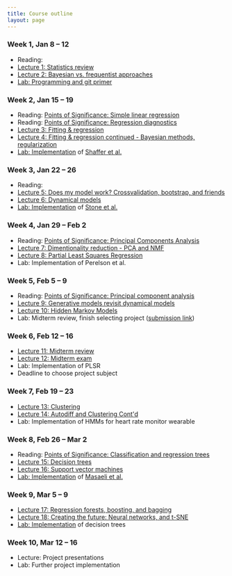```yaml
---
title: Course outline
layout: page
---
```


### Week 1, Jan 8 – 12

- Reading: 
- [Lecture 1: Statistics review](https://bioe-ml-w18.github.io/prog-class/Wk1-Lecture1.pdf)
- [Lecture 2: Bayesian vs. frequentist approaches](https://bioe-ml-w18.github.io/prog-class/Wk1-Lecture2.pdf)
- [Lab: Programming and git primer](https://classroom.github.com/a/I9mAoL3K)

### Week 2, Jan 15 – 19

- Reading: [Points of Significance: Simple linear regression](http://www.nature.com/nmeth/journal/v12/n11/full/nmeth.3627.html)
- Reading: [Points of Significance: Regression diagnostics](https://www.nature.com/nmeth/journal/v13/n5/abs/nmeth.3854.html)
- [Lecture 3: Fitting & regression](https://bioe-ml-w18.github.io/prog-class/Wk2-Lecture3.pdf)
- [Lecture 4: Fitting & regression continued - Bayesian methods, regularization](https://bioe-ml-w18.github.io/prog-class/Wk2-Lecture4.pdf)
- [Lab: Implementation](https://classroom.github.com/a/7RBnmweg) of [Shaffer et al.](https://www.nature.com/nature/journal/v546/n7658/abs/nature22794.html) <!-- Statistics -->

### Week 3, Jan 22 – 26

- Reading: 
- [Lecture 5: Does my model work? Crossvalidation, bootstrap, and friends](https://bioe-ml-w18.github.io/prog-class/Wk3-Lecture5.pdf)
- [Lecture 6: Dynamical models](https://bioe-ml-w18.github.io/prog-class/Wk3-Lecture6.pdf)
- [Lab: Implementation](https://classroom.github.com/a/1yu6BPm5) of [Stone et al.](http://www.sciencedirect.com/science/article/pii/S0006349501758997) <!-- Fitting -->

### Week 4, Jan 29 – Feb 2

- Reading: [Points of Significance: Principal Components Analysis](https://www.nature.com/articles/nmeth.4346)
- [Lecture 7: Dimentionality reduction - PCA and NMF](https://bioe-ml-w18.github.io/prog-class/Wk4-Lecture7.pdf)
- [Lecture 8: Partial Least Squares Regression](https://bioe-ml-w18.github.io/prog-class/Wk4-Lecture8.pdf)
- Lab: Implementation of Perelson et al. <!-- dynamical models -->

### Week 5, Feb 5 – 9

- Reading: [Points of Significance: Principal component analysis](https://www.nature.com/nmeth/journal/v14/n7/full/nmeth.4346.html)
- [Lecture 9: Generative models revisit dynamical models](https://bioe-ml-w18.github.io/prog-class/Wk6-Lecture9.pdf)
- [Lecture 10: Hidden Markov Models](https://bioe-ml-w18.github.io/prog-class/Wk6-Lecture10.pdf)
- Lab: Midterm review, finish selecting project ([submission link](https://classroom.github.com/a/7FBVwBkI))

### Week 6, Feb 12 – 16

- [Lecture 11: Midterm review](https://bioe-ml-w18.github.io/prog-class/Wk5-Lecture11.pdf)
- [Lecture 12: Midterm exam](https://bioe-ml-w18.github.io/prog-class/Wk5-Lecture12.pdf)
- Lab: Implementation of PLSR
- Deadline to choose project subject 

### Week 7, Feb 19 – 23

- [Lecture 13: Clustering](https://bioe-ml-w18.github.io/prog-class/Wk7-Lecture13.pdf)
- [Lecture 14: Autodiff and Clustering Cont'd](https://bioe-ml-w18.github.io/prog-class/Wk7-Lecture14.pdf)
- Lab: Implementation of HMMs for heart rate monitor wearable

### Week 8, Feb 26 – Mar 2

- Reading: [Points of Significance: Classification and regression trees](https://www.nature.com/nmeth/journal/v14/n8/full/nmeth.4370.html)
- [Lecture 15: Decision trees](https://bioe-ml-w18.github.io/prog-class/Wk8-Lecture15.pdf)
- [Lecture 16: Support vector machines](https://bioe-ml-w18.github.io/prog-class/Wk8-Lecture16.pdf)
- [Lab: Implementation](https://classroom.github.com/a/lYxpYYdS) of [Masaeli et al.](https://www.nature.com/articles/srep37863) <!-- SVM -->

### Week 9, Mar 5 – 9

- [Lecture 17: Regression forests, boosting, and bagging](https://bioe-ml-w18.github.io/prog-class/Wk9-Lecture17.pdf)
- [Lecture 18: Creating the future: Neural networks, and t-SNE](https://bioe-ml-w18.github.io/prog-class/Wk9-Lecture18.pdf)
- [Lab: Implementation](https://classroom.github.com/a/uA9k8R5a) of decision trees

### Week 10, Mar 12 – 16

- Lecture: Project presentations
- Lab: Further project implementation

